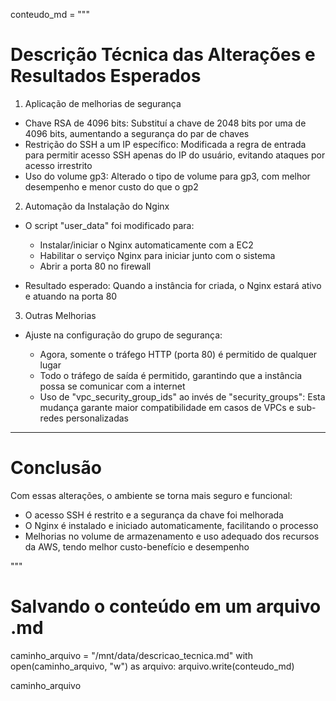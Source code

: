 conteudo_md = """

# Descrição Técnica das Alterações e Resultados Esperados

1. Aplicação de melhorias de segurança

- Chave RSA de 4096 bits: Substituí a chave de 2048 bits por uma de 4096 bits, aumentando a segurança do par de chaves
- Restrição do SSH a um IP específico: Modificada a regra de entrada para permitir acesso SSH apenas do IP do usuário, evitando ataques por acesso irrestrito
- Uso do volume gp3: Alterado o tipo de volume para gp3, com melhor desempenho e menor custo do que o gp2

2. Automação da Instalação do Nginx

- O script "user_data" foi modificado para:

  - Instalar/iniciar o Nginx automaticamente com a EC2
  - Habilitar o serviço Nginx para iniciar junto com o sistema
  - Abrir a porta 80 no firewall

- Resultado esperado: Quando a instância for criada, o Nginx estará ativo e atuando na porta 80

3. Outras Melhorias

- Ajuste na configuração do grupo de segurança:

  - Agora, somente o tráfego HTTP (porta 80) é permitido de qualquer lugar
  - Todo o tráfego de saída é permitido, garantindo que a instância possa se comunicar com a internet
  - Uso de "vpc_security_group_ids" ao invés de "security_groups": Esta mudança garante maior compatibilidade em casos de VPCs e sub-redes personalizadas

---

# Conclusão

Com essas alterações, o ambiente se torna mais seguro e funcional:

- O acesso SSH é restrito e a segurança da chave foi melhorada
- O Nginx é instalado e iniciado automaticamente, facilitando o processo
- Melhorias no volume de armazenamento e uso adequado dos recursos da AWS, tendo melhor custo-benefício e desempenho

"""

# Salvando o conteúdo em um arquivo .md

caminho_arquivo = "/mnt/data/descricao_tecnica.md"
with open(caminho_arquivo, "w") as arquivo:
    arquivo.write(conteudo_md)

caminho_arquivo
